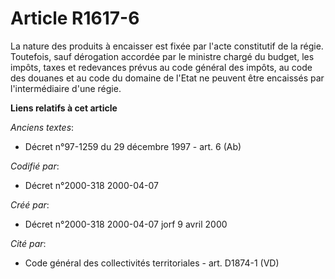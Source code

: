 # Article R1617-6

La nature des produits à encaisser est fixée par l'acte constitutif de la régie. Toutefois, sauf dérogation accordée par le
ministre chargé du budget, les impôts, taxes et redevances prévus au code général des impôts, au code des douanes et au code
du domaine de l'Etat ne peuvent être encaissés par l'intermédiaire d'une régie.

**Liens relatifs à cet article**

_Anciens textes_:

  - Décret n°97-1259 du 29 décembre 1997 - art. 6 (Ab)

_Codifié par_:

  - Décret n°2000-318 2000-04-07

_Créé par_:

  - Décret n°2000-318 2000-04-07 jorf 9 avril 2000

_Cité par_:

  - Code général des collectivités territoriales - art. D1874-1 (VD)
